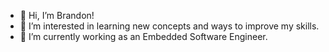 - 👋 Hi, I’m Brandon!
- 👀 I’m interested in learning new concepts and ways to improve my skills. 
- 🌱 I’m currently working as an Embedded Software Engineer.
<!---
bchairz/bchairz is a ✨ special ✨ repository because its `README.md` (this file) appears on your GitHub profile.
You can click the Preview link to take a look at your changes.
--->
